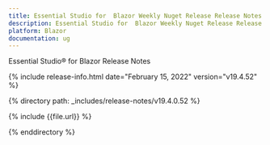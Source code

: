 ```yaml
---
title: Essential Studio for  Blazor Weekly Nuget Release Release Notes  
description: Essential Studio for  Blazor Weekly Nuget Release Release Notes  
platform: Blazor
documentation: ug
---
```


Essential Studio&reg; for  Blazor  Release Notes  

{% include release-info.html date="February 15, 2022"  version="v19.4.52" %} 

{% directory path: _includes/release-notes/v19.4.0.52 %}

{% include {{file.url}} %}

{% enddirectory %}